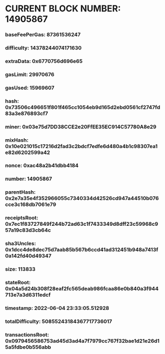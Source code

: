 # CURRENT BLOCK NUMBER: 14905867

### baseFeePerGas: 87361536247
### difficulty: 14378244074171630
### extraData: 0x6770756d696e65
### gasLimit: 29970676
### gasUsed: 15969607
### hash: 0x73506c496651f801f465cc1054eb9d165d2ebd0561cf2747fd83a3e876893cf7
### miner: 0x03e75d7DD38CCE2e20FfEE35EC914C57780A8e29
### mixHash: 0x10e021015c17216d2fad3c2bdcf7edfe6d480a4b1c98307ea1e82d6202599a42
### nonce: 0xac48a2b41dbb4184
### number: 14905867
### parentHash: 0x2e7a35e4f352966055c7340334d42526cd947a44510b076cce3c168db7061e79
### receiptsRoot: 0x7ec1f83727849f244b72ad63c1f7433349d8dff23c59968c957a19c83d3cb64c
### sha3Uncles: 0x1dcc4de8dec75d7aab85b567b6ccd41ad312451b948a7413f0a142fd40d49347
### size: 113833
### stateRoot: 0x04a5d24b308f28eaf2fc565deab986fcaa86e0b840a3f944713e7a3d6311edcf
### timestamp: 2022-06-04 23:33:05.512928
### totalDifficulty: 50855243184367717736017
### transactionsRoot: 0x0979456586753ad45d3ad4a7f7979cc767f32bae1d21e26d15a5fdbe0b556abb
